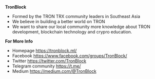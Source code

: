 **TronBlock**
- Formed by the TRON TRX community leaders in Southeast Asia
- We believe in building a better world on TRON
- We want to share our local community more knowledge about TRON development, blockchain technology and crypro education. 

**For More Info**
- Homepage  https://tronblock.ml/
- Facebook  https://www.facebook.com/groups/TronBlock/
- Twitter  https://twitter.com/TronBlock
- Telegram community  https://t.me/
- Medium  https://medium.com/@TronBlock
